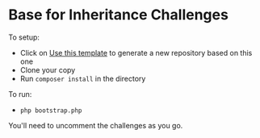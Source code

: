 # Base for Inheritance Challenges

To setup:

- Click on [Use this template](https://github.com/develop-me/bootcamp--week-06--inheritance-base/generate) to generate a new repository based on this one
- Clone your copy
- Run `composer install` in the directory

To run:

- `php bootstrap.php`

You'll need to uncomment the challenges as you go.
